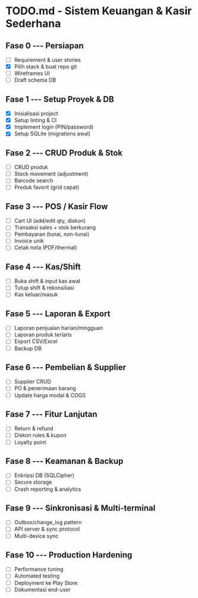 # TODO.md - Sistem Keuangan & Kasir Sederhana

## Fase 0 --- Persiapan

- [ ] Requirement & user stories
- [x] Pilih stack & buat repo git
- [ ] Wireframes UI
- [ ] Draft schema DB

## Fase 1 --- Setup Proyek & DB

- [x] Inisialisasi project
- [x] Setup linting & CI
- [x] Implement login (PIN/password)
- [x] Setup SQLite (migrations awal)

## Fase 2 --- CRUD Produk & Stok

- [ ] CRUD produk
- [ ] Stock movement (adjustment)
- [ ] Barcode search
- [ ] Produk favorit (grid cepat)

## Fase 3 --- POS / Kasir Flow

- [ ] Cart UI (add/edit qty, diskon)
- [ ] Transaksi sales + stok berkurang
- [ ] Pembayaran (tunai, non-tunai)
- [ ] Invoice unik
- [ ] Cetak nota (PDF/thermal)

## Fase 4 --- Kas/Shift

- [ ] Buka shift & input kas awal
- [ ] Tutup shift & rekonsiliasi
- [ ] Kas keluar/masuk

## Fase 5 --- Laporan & Export

- [ ] Laporan penjualan harian/mingguan
- [ ] Laporan produk terlaris
- [ ] Export CSV/Excel
- [ ] Backup DB

## Fase 6 --- Pembelian & Supplier

- [ ] Supplier CRUD
- [ ] PO & penerimaan barang
- [ ] Update harga modal & COGS

## Fase 7 --- Fitur Lanjutan

- [ ] Return & refund
- [ ] Diskon rules & kupon
- [ ] Loyalty point

## Fase 8 --- Keamanan & Backup

- [ ] Enkripsi DB (SQLCipher)
- [ ] Secure storage
- [ ] Crash reporting & analytics

## Fase 9 --- Sinkronisasi & Multi-terminal

- [ ] Outbox/change_log pattern
- [ ] API server & sync protocol
- [ ] Multi-device sync

## Fase 10 --- Production Hardening

- [ ] Performance tuning
- [ ] Automated testing
- [ ] Deployment ke Play Store
- [ ] Dokumentasi end-user
